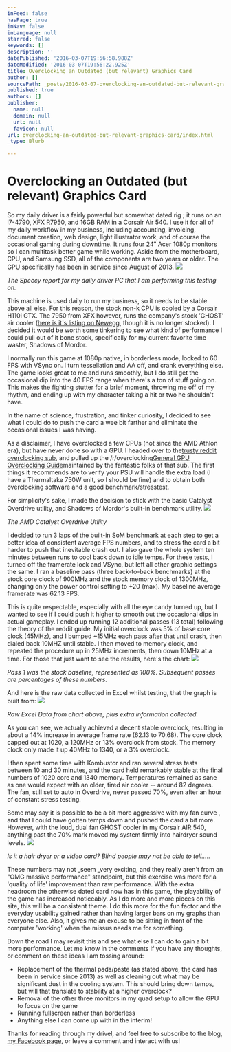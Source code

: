 ```yaml
---
inFeed: false
hasPage: true
inNav: false
inLanguage: null
starred: false
keywords: []
description: ''
datePublished: '2016-03-07T19:56:58.988Z'
dateModified: '2016-03-07T19:56:22.925Z'
title: Overclocking an Outdated (but relevant) Graphics Card
author: []
sourcePath: _posts/2016-03-07-overclocking-an-outdated-but-relevant-graphics-card.md
published: true
authors: []
publisher:
  name: null
  domain: null
  url: null
  favicon: null
url: overclocking-an-outdated-but-relevant-graphics-card/index.html
_type: Blurb

---
```

# Overclocking an Outdated (but relevant) Graphics Card

So my daily driver is a fairly powerful but somewhat dated rig ; it runs on an i7-4790, XFX R7950, and 16GB RAM in a Corsair Air 540\.  I use it for all of my daily workflow in my business, including accounting, invoicing, document creation, web design, light illustrator work, and of course the occasional gaming during downtime.  It runs four 24″ Acer 1080p monitors so I can multitask better game while working.  Aside from the motherboard, CPU, and Samsung SSD, all of the components are two years or older.  The GPU specifically has been in service since August of 2013\.
![](https://the-grid-user-content.s3-us-west-2.amazonaws.com/8ca10768-88da-4d9a-a03f-3b8305693173.png)

_The Speccy report for my daily driver PC that I am performing this testing on._

This machine is used daily to run my business, so it needs to be stable above all else.  For this reason, the stock non-k CPU is cooled by a Corsair H110i GTX. The 7950 from XFX however, runs the company's stock 'GHOST' air cooler ([here is it's listing on Newegg][0], though it is no longer stocked).  I decided it would be worth some tinkering to see what kind of performance I could pull out of it bone stock, specifically for my current favorite time waster, Shadows of Mordor.

I normally run this game at 1080p native, in borderless mode, locked to 60 FPS with VSync on.  I turn tessellation and AA off, and crank everything else.  The game looks great to me and runs smoothly, but I do still get the occasional dip into the 40 FPS range when there's a ton of stuff going on.   This makes the fighting stutter for a brief moment, throwing me off of my rhythm, and ending up with my character taking a hit or two he shouldn't have.

In the name of science, frustration, and tinker curiosity, I decided to see what I could do to push the card a wee bit farther and eliminate the occasional issues I was having.

As a disclaimer, I have overclocked a few CPUs (not since the AMD Athlon era), but have never done so with a GPU.  I headed over to the[trusty reddit overclocking sub][1], and pulled up the /r/overclocking[General GPU Overclocking Guide][2]maintained by the fantastic folks of that sub.  The first things it recommends are to verify your PSU will handle the extra load (I have a Thermaltake 750W unit, so I should be fine) and to obtain both overclocking software and a good benchmark/stresstest.

For simplicity's sake, I made the decision to stick with the basic Catalyst Overdrive utility, and Shadows of Mordor's built-in benchmark utility.
![](https://the-grid-user-content.s3-us-west-2.amazonaws.com/490721ff-3c4c-4ceb-972c-058198bf146d.png)

_The AMD Catalyst Overdrive Utility_

I decided to run 3 laps of the built-in SoM benchmark at each step to get a better idea of consistent average FPS numbers, and to stress the card a bit harder to push that inevitable crash out.  I also gave the whole system ten minutes between runs to cool back down to idle temps.  For these tests, I turned off the framerate lock and VSync, but left all other graphic settings the same.  I ran a baseline pass (three back-to-back benchmarks) at the stock core clock of 900MHz and the stock memory clock of 1300MHz, changing only the power control setting to +20 (max).  My baseline average framerate was 62.13 FPS.

This is quite respectable, especially with all the eye candy turned up, but I wanted to see if I could push it higher to smooth out the occasional dips in actual gameplay.  I ended up running 12 additional passes (13 total) following the theory of the reddit guide.  My initial overclock was 5% of base core clock (45MHz), and I bumped ~15MHz each pass after that until crash, then dialed back 10MHZ until stable.  I then moved to memory clock, and repeated the procedure up in 25MHz increments, then down 10MHz at a time.  For those that just want to see the results, here's the chart:
![](https://the-grid-user-content.s3-us-west-2.amazonaws.com/f14d33cf-608d-4aa3-86b9-961f260648fb.png)

_Pass 1 was the stock baseline, represented as 100%. Subsequent passes are percentages of these numbers._

And here is the raw data collected in Excel whilst testing, that the graph is built from:
![](https://the-grid-user-content.s3-us-west-2.amazonaws.com/c82fe4f7-3f9a-4a9e-b9b9-fcf016cbf2bc.png)

_Raw Excel Data from chart above, plus extra information collected._

As you can see, we actually achieved a decent stable overclock, resulting in about a 14% increase in average frame rate (62.13 to 70.68).  The core clock capped out at 1020, a 120MHz or 13% overclock from stock.  The memory clock only made it up 40MHz to 1340, or a 3% overclock.

I then spent some time with Kombustor and ran several stress tests between 10 and 30 minutes, and the card held remarkably stable at the final numbers of 1020 core and 1340 memory.  Temperatures remained as sane as one would expect with an older, tired air cooler -- around 82 degrees.  The fan, still set to auto in Overdrive, never passed 70%, even after an hour of constant stress testing.

Some may say it is possible to be a bit more aggressive with my fan curve , and that I could have gotten temps down and pushed the card a bit more.  However, with the loud, dual fan GHOST cooler in my Corsair AIR 540, anything past the 70% mark moved my system firmly into hairdryer sound levels.
![](https://the-grid-user-content.s3-us-west-2.amazonaws.com/d12a1a26-e0b4-4b84-803e-512a39726034.jpg)

_Is it a hair dryer or a video card? Blind people may not be able to tell....._

These numbers may not _seem _very exciting, and they really aren't from an  "OMG massive performance" standpoint, but this exercise was more for a 'quality of life' improvement than raw performance.  With the extra headroom the otherwise dated card now has in this game, the playability of the game has increased noticeably.  As I do more and more pieces on this site, this will be a consistent theme.   I do this more for the fun factor and the everyday usability gained rather than having larger bars on my graphs than everyone else.  Also, it gives me an excuse to be sitting in front of the computer 'working' when the missus needs me for something.

Down the road I may revisit this and see what else I can do to gain a bit more performance.  Let me know in the comments if you have any thoughts, or comment on these ideas I am tossing around:

* Replacement of the thermal pads/paste (as stated above, the card has been in service since 2013) as well as cleaning out what may be significant dust in the cooling system.  This should bring down temps, but will that translate to stability at a higher overclock?
* Removal of the other three monitors in my quad setup to allow the GPU to focus on the game
* Running fullscreen rather than borderless
* Anything else I can come up with in the interim!

Thanks for reading through my drivel, and feel free to subscribe to the blog, [my Facebook page][3], or leave a comment and interact with us!

[0]: http://www.newegg.com/Product/Product.aspx?Item=N82E16814150588
[1]: https://www.reddit.com/r/overclocking
[2]: https://www.reddit.com/r/overclocking/wiki/gpu/general
[3]: https://www.facebook.com/hardwaretinker/